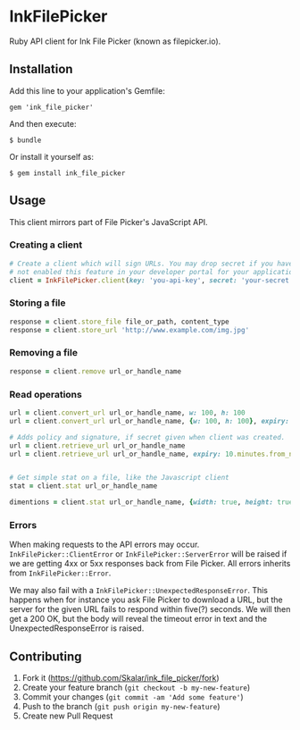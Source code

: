 # InkFilePicker

Ruby API client for Ink File Picker (known as filepicker.io).



## Installation

Add this line to your application's Gemfile:

    gem 'ink_file_picker'

And then execute:

    $ bundle

Or install it yourself as:

    $ gem install ink_file_picker



## Usage

This client mirrors part of File Picker's JavaScript API.



### Creating a client

```ruby
# Create a client which will sign URLs. You may drop secret if you have
# not enabled this feature in your developer portal for your application.
client = InkFilePicker.client(key: 'you-api-key', secret: 'your-secret')
```

### Storing a file
```ruby
response = client.store_file file_or_path, content_type
response = client.store_url 'http://www.example.com/img.jpg'
```

### Removing a file
```ruby
response = client.remove url_or_handle_name
```

### Read operations
```ruby
url = client.convert_url url_or_handle_name, w: 100, h: 100
url = client.convert_url url_or_handle_name, {w: 100, h: 100}, expiry: 10.minutes.from_now.to_i

# Adds policy and signature, if secret given when client was created.
url = client.retrieve_url url_or_handle_name
url = client.retrieve_url url_or_handle_name, expiry: 10.minutes.from_now.to_i


# Get simple stat on a file, like the Javascript client
stat = client.stat url_or_handle_name

dimentions = client.stat url_or_handle_name, {width: true, height: true}
```

### Errors

When making requests to the API errors may occur. `InkFilePicker::ClientError` or `InkFilePicker::ServerError` will
be raised if we are getting 4xx or 5xx responses back from File Picker. All errors inherits from `InkFilePicker::Error`.

We may also fail with a `InkFilePicker::UnexpectedResponseError`. This happens when for instance you ask File Picker
to download a URL, but the server for the given URL fails to respond within five(?) seconds. We will then get a 200 OK,
but the body will reveal the timeout error in text and the UnexpectedResponseError is raised.

## Contributing

1. Fork it (https://github.com/Skalar/ink_file_picker/fork)
2. Create your feature branch (`git checkout -b my-new-feature`)
3. Commit your changes (`git commit -am 'Add some feature'`)
4. Push to the branch (`git push origin my-new-feature`)
5. Create new Pull Request
